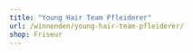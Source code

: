 ```yaml
---
title: "Young Hair Team Pfleiderer"
url: /winnenden/young-hair-team-pfleiderer/
shop: Friseur
---
```

